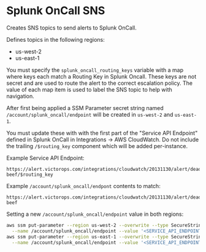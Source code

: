 # Splunk OnCall SNS

Creates SNS topics to send alerts to Splunk OnCall.

Defines topics in the following regions:
* us-west-2
* us-east-1

You must specify the `splunk_oncall_routing_keys` variable with a map 
where keys each match a Routing Key in Splunk Oncall.
These keys are not secret and are used to route the alert
to the correct escalation policy.  The value of each map item is used to
label the SNS topic to help with navigation.

After first being applied a SSM Parameter secret string named
`/account/splunk_oncall/endpoint` will be created in `us-west-2` and `us-east-1`.

You must update these with with the first part of the "Service API Endpoint"
defined in Splunk OnCall in Integrations -> AWS CloudWatch.  Do not include
the trailing `/$routing_key` component which will be added per-instance.

Example Service API Endpoint:
~~~
https://alert.victorops.com/integrations/cloudwatch/20131130/alert/dead-beef/$routing_key
~~~

Example `/account/splunk_oncall/endpont` contents to match:
~~~
https://alert.victorops.com/integrations/cloudwatch/20131130/alert/dead-beef
~~~

Setting a new `/account/splunk_oncall/endpoint` value in both regions:
~~~sh
aws ssm put-parameter --region us-west-2 --overwrite --type SecureString \
  --name /account/splunk_oncall/endpoint --value '<SERVICE_API_ENDPOINT>'
aws ssm put-parameter --region us-east-1 --overwrite --type SecureString \
  --name /account/splunk_oncall/endpoint --value '<SERVICE_API_ENDPOINT>'
~~~
